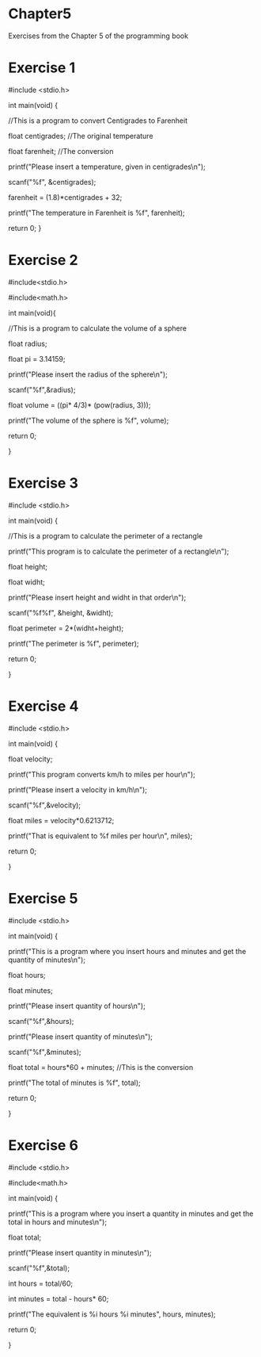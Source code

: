 # Chapter5
Exercises from the Chapter 5 of the programming book

# Exercise 1

#include <stdio.h>

int main(void) {
  
//This is a program to convert Centigrades to Farenheit

  float centigrades; //The original temperature
  
  float farenheit; //The conversion
  
  printf("Please insert a temperature, given in centigrades\n");
  
  scanf("%f", &centigrades);
  
  farenheit = (1.8)*centigrades + 32;
  
  printf("The temperature in Farenheit is %f", farenheit);

  return 0;
}

# Exercise 2

#include<stdio.h>

#include<math.h>


int main(void){

  //This is a program to calculate the volume of a sphere
  
  float radius;
  
  float pi = 3.14159;
  
  printf("Please insert the radius of the sphere\n");
  
  scanf("%f",&radius);
  
  float volume = ((pi* 4/3)* (pow(radius, 3)));
  
  printf("The volume of the sphere is %f", volume);
  
  return 0;
  
}

# Exercise 3

#include <stdio.h>

int main(void) {
  
//This is a program to calculate the perimeter of a rectangle

  printf("This program is to calculate the perimeter of a rectangle\n");
  
  float height; 
  
  float widht; 
  
  printf("Please insert height and widht in that order\n");
  
  scanf("%f%f", &height, &widht);
  
  float perimeter = 2*(widht+height);
  
  printf("The perimeter is %f", perimeter);

  return 0;
  
}

# Exercise 4

#include <stdio.h>

int main(void) {

 float velocity;  
 
 printf("This program converts km/h to miles per hour\n");
 
 printf("Please insert a velocity in km/h\n");
 
 scanf("%f",&velocity);
 
 float miles = velocity*0.6213712;
 
 printf("That is equivalent to %f miles per hour\n", miles);

  return 0;
  
}

# Exercise 5

#include <stdio.h>

int main(void) {

 printf("This is a program where you insert hours and minutes and get the quantity of minutes\n");
 
 float hours;
 
 float minutes;
 
 printf("Please insert quantity of hours\n");
 
 scanf("%f",&hours);
 
 printf("Please insert quantity of minutes\n");
 
 scanf("%f",&minutes);
 
 float total = hours*60 + minutes; //This is the conversion
 
 printf("The total of minutes is %f", total);

  return 0;
  
}

# Exercise 6

#include <stdio.h>

#include<math.h>

int main(void) {

 printf("This is a program where you insert a quantity in minutes and get the total in hours and minutes\n");
 
 float total;
 
 printf("Please insert quantity in minutes\n");
 
 scanf("%f",&total);
 
 int hours = total/60;
 
 int minutes = total - hours* 60;
 
 printf("The equivalent is %i hours %i minutes", hours, minutes);

  return 0;
  
}
